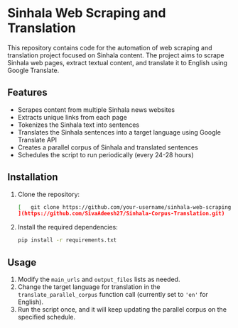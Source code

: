 # Sinhala Web Scraping and Translation

This repository contains code for the automation of web scraping and translation project focused on Sinhala content. The project aims to scrape Sinhala web pages, extract textual content, and translate it to English using Google Translate.

## Features

- Scrapes content from multiple Sinhala news websites
- Extracts unique links from each page
- Tokenizes the Sinhala text into sentences
- Translates the Sinhala sentences into a target language using Google Translate API
- Creates a parallel corpus of Sinhala and translated sentences
- Schedules the script to run periodically (every 24-28 hours)

## Installation

1. Clone the repository:
   ```bash
   [   git clone https://github.com/your-username/sinhala-web-scraping-translator.git
   ](https://github.com/SivaAdeesh27/Sinhala-Corpus-Translation.git)   
2. Install the required dependencies:
    ```bash
   pip install -r requirements.txt
   
## Usage

1. Modify the `main_urls` and `output_files` lists as needed.
2. Change the target language for translation in the `translate_parallel_corpus` function call (currently set to `'en'` for English).
3. Run the script once, and it will keep updating the parallel corpus on the specified schedule.










